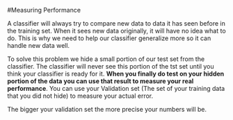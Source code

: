 #Measuring Performance

A classifier will always try to compare new data to data it has seen before in the training set. When it sees new data originally, it will have no idea what to do. This is why we need to help our classifier generalize more so it can handle new data well. 

To solve this problem we hide a small portion of our test set from the classifier. The classifier will never see this portion of the tst set until you think your classifier is ready for it. **When you finally do test on your hidden portion of the data you can use that result to measure your real performance**. You can use your Validation set (The set of your training data that you did not hide) to measure your actual error.

The bigger your validation set the more precise your numbers will be.
